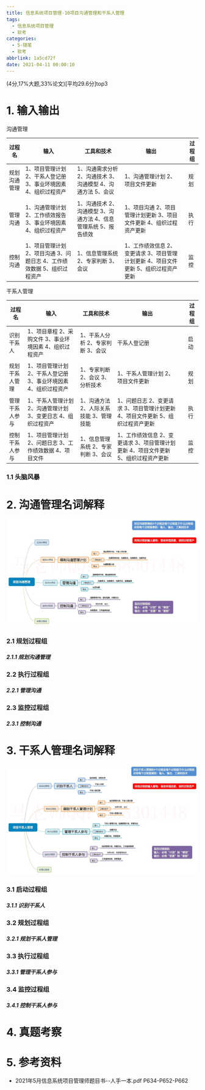 ```yaml
---
title: 信息系统项目管理-10项目沟通管理和干系人管理
tags:
  - 信息系统项目管理
  - 软考
categories:
  - 5-随笔
  - 软考
abbrlink: 1a5cd72f
date: 2021-04-11 00:00:10
---
```


(4分,17%大题,33%论文)[平均29.6分]top3

# 1. 输入输出

沟通管理

| 过程名       | 输入                                                         | 工具和技术                                                   | 输出                                                         |      | 过程组 |
| ------------ | ------------------------------------------------------------ | ------------------------------------------------------------ | ------------------------------------------------------------ | ---- | ------ |
| 规划沟通管理 | 1、项目管理计划 2、干系人登记册 3、事业环境因素 4、组织过程资产 | 1、沟通需求分析 2、沟通技术 3、沟通模型 4、沟通方法 5、会议  | 1、沟通管理计划 2、项目文件更新                              |      | 规划   |
|              |                                                              |                                                              |                                                              |      |        |
| 管理沟通     | 1、沟通管理计划 2、工作绩效报告 3、事业环境因素 4、组织过程资产 | 1、沟通技术 2、沟通模型 3、沟通方法 4、信息管理系统 5、报告绩效 | 1、项目沟通 2、项目管理计划更新 3、项目文件更新 4、组织过程资产更新 |      | 执行   |
|              |                                                              |                                                              |                                                              |      |        |
| 控制沟通     | 1、项目管理计划 2、项目沟通 3、问题日志 4、工作绩效数据 5、组织过程资产 | 1、信息管理系统 2、专家判断 3、会议                          | 1、工作绩效信息 2、变更请求 3、项目管理计划更新 4、项目文件更新 5、组织过程资产更新 |      | 监控   |

<!-- more -->

干系人管理

| 过程名         | 输入                                                         | 工具和技术                              | 输出                                                         |      | 过程组 |
| -------------- | ------------------------------------------------------------ | --------------------------------------- | ------------------------------------------------------------ | ---- | ------ |
| 识别干系人     | 1、项目章程 2、采购文件 3、事业环境因素 4、组织过程资产      | 1、干系人分析 2、专家判断 3、会议       | 干系人登记册                                                 |      | 启动   |
|                |                                                              |                                         |                                                              |      |        |
| 规划干系人管理 | 1、项目管理计划 2、干系人登记册 3、事业环境因素 4、组织过程资产 | 1、专家判断 2、会议 3、分析技术         | 1、干系人管理计划 2、项目文件更新                            |      | 规划   |
|                |                                                              |                                         |                                                              |      |        |
| 管理干系人参与 | 1、干系人管理计划 2、沟通管理计划 3、变更日志 4、组织过程资产 | 1、沟通方法 2、人际关系技能 3、管理技能 | 1、问题日志 2、变更请求 3、项目管理计划更新 4、项目文件更新 5、组织过程资产更新 |      | 执行   |
|                |                                                              |                                         |                                                              |      |        |
| 控制干系人参与 | 1、项目管理计划 2、问题日志 3、工作绩效数据 4、项目文件      | 1、信息管理系统 2、专家判断 3、会议     | 1、工作绩效信息 2、变更请求 3、项目管理计划更新 4、项目文件更新 5、组织过程资产更新 |      | 监控   |

### 1.1 头脑风暴



# 2. 沟通管理名词解释

![7](%E4%BF%A1%E6%81%AF%E7%B3%BB%E7%BB%9F%E9%A1%B9%E7%9B%AE%E7%AE%A1%E7%90%86-10%E9%A1%B9%E7%9B%AE%E6%B2%9F%E9%80%9A%E7%AE%A1%E7%90%86%E5%92%8C%E5%B9%B2%E7%B3%BB%E4%BA%BA%E7%AE%A1%E7%90%86/7.jpg)

### 2.1 规划过程组

##### 2.1.1 规划沟通管理

### 2.2 执行过程组

##### 2.2.1 管理沟通

### 2.3 监控过程组

##### 2.3.1 控制沟通



# 3. 干系人管理名词解释

![8](%E4%BF%A1%E6%81%AF%E7%B3%BB%E7%BB%9F%E9%A1%B9%E7%9B%AE%E7%AE%A1%E7%90%86-10%E9%A1%B9%E7%9B%AE%E6%B2%9F%E9%80%9A%E7%AE%A1%E7%90%86%E5%92%8C%E5%B9%B2%E7%B3%BB%E4%BA%BA%E7%AE%A1%E7%90%86/8.jpg)

### 3.1 启动过程组

##### 3.1.1 识别干系人

### 3.2 规划过程组

##### 3.2.1 规划干系人管理

### 3.3 执行过程组

##### 3.3.1 管理干系人参与

### 3.4 监控过程组

##### 3.4.1 控制干系人参与

# 4. 真题考察



# 5. 参考资料

+ 2021年5月信息系统项目管理师题目书--人手一本.pdf P634-P652-P662

